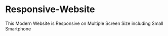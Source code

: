 # Responsive-Website
This Modern Website is Responsive on Multiple Screen Size including Small Smartphone

